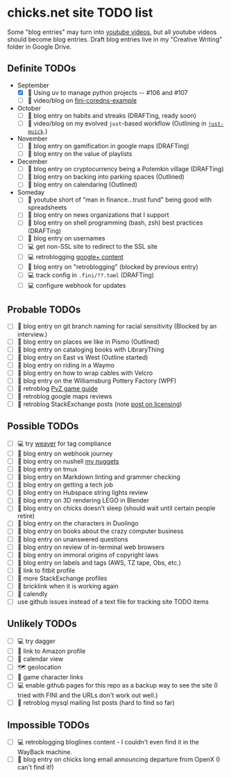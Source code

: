 # chicks.net site TODO list

Some "blog entries" may turn into
[youtube videos](https://www.youtube.com/@ChristopherHicksFINI), but all
youtube videos should become blog entries.  Draft blog entries live in my
"Creative Writing" folder in Google Drive.

## Definite TODOs

- September
  - [x] :pencil: Using uv to manage python projects -- #106 and #107
  - [ ] :pencil: video/blog on [fini-coredns-example](https://github.com/fini-net/fini-coredns-example)
- October
  - [ ] :pencil: blog entry on habits and streaks (DRAFTing, ready soon)
  - [ ] :pencil: video/blog on my evolved `just`-based workflow (Outlining in [`just-quick`](https://github.com/chicks-net/presentation-notes/tree/main/just-quick).)
- November
  - [ ] :pencil: blog entry on gamification in google maps (DRAFTing)
  - [ ] :pencil: blog entry on the value of playlists
- December
  - [ ] :pencil: blog entry on cryptocurrency being a Potemkin village (DRAFTing)
  - [ ] :pencil: blog entry on backing into parking spaces (Outlined)
  - [ ] :pencil: blog entry on calendaring (Outlined)
- Someday
  - [ ] :pencil: youtube short of "man in finance...trust fund" being good with spreadsheets
  - [ ] :pencil: blog entry on news organizations that I support
  - [ ] :pencil: blog entry on shell programming (bash, zsh) best practices (DRAFTing)
  - [ ] :pencil: blog entry on usernames
  - [ ] :computer: get non-SSL site to redirect to the SSL site
  - [ ] :computer: retroblogging [google+ content](https://github.com/chicks-net/google-plus-posts-dumper)
  - [ ] :pencil: blog entry on "retroblogging" (blocked by previous entry)
  - [ ] :computer: track config in `.fini/??.toml` (DRAFTing)
  - [ ] :computer: configure webhook for updates

## Probable TODOs

- [ ] :pencil: blog entry on git branch naming for racial sensitivity (Blocked by an interview.)
- [ ] :pencil: blog entry on places we like in Pismo (Outlined)
- [ ] :pencil: blog entry on cataloging books with LibraryThing
- [ ] :pencil: blog entry on East vs West (Outline started)
- [ ] :pencil: blog entry on riding in a Waymo
- [ ] :pencil: blog entry on how to wrap cables with Velcro
- [ ] :pencil: blog entry on the Williamsburg Pottery Factory (WPF)
- [ ] :pencil: retroblog [PvZ game guide](https://steamcommunity.com/sharedfiles/filedetails/?id=396162375)
- [ ] :pencil: retroblog google maps reviews
- [ ] :pencil: retroblog StackExchange posts (note [post on licensing](https://meta.stackexchange.com/q/344491/275180))

## Possible TODOs

- [ ] :computer: try [weaver](https://github.com/open-telemetry/weaver) for tag compliance
- [ ] :pencil: blog entry on webhook journey
- [ ] :pencil: blog entry on nushell [my nuggets](https://gist.github.com/chicks-net/7fa2425f6afb14261f39352605019209)
- [ ] :pencil: blog entry on tmux
- [ ] :pencil: blog entry on Markdown linting and grammer checking
- [ ] :pencil: blog entry on getting a tech job
- [ ] :pencil: blog entry on Hubspace string lights review
- [ ] :pencil: blog entry on 3D rendering LEGO in Blender
- [ ] :pencil: blog entry on chicks doesn't sleep (should wait until certain people retire)
- [ ] :pencil: blog entry on the characters in Duolingo
- [ ] :pencil: blog entry on books about the crazy computer business
- [ ] :pencil: blog entry on unanswered questions
- [ ] :pencil: blog entry on review of in-terminal web browsers
- [ ] :pencil: blog entry on immoral origins of copyright laws
- [ ] :pencil: blog entry on labels and tags (AWS, TZ tape, Obs, etc.)
- [ ] :link: link to fitbit profile
- [ ] :link: more StackExchange profiles
- [ ] :link: bricklink when it is working again
- [ ] :link: calendly
- [ ] use github issues instead of a text file for tracking site TODO items

## Unlikely TODOs

- [ ] :computer: try dagger
- [ ] :link: link to Amazon profile
- [ ] 📆 calendar view
- [ ] :world_map: geolocation
- [ ] :link: game character links
- [ ] :computer: enable github pages for this repo as a backup way to see the site (I tried with FINI and the URLs don't work out well.)
- [ ] :pencil: retroblog mysql mailing list posts (hard to find so far)

## Impossible TODOs

- [ ] :computer: retroblogging bloglines content - I couldn't even find it in the WayBack machine.
- [ ] :pencil: blog entry on chicks long email announcing departure from OpenX (I can't find it!)
